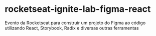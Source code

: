 # rocketseat-ignite-lab-figma-react
Evento da Rocketseat para construir um projeto do Figma ao código utilizando React, Storybook, Radix e diversas outras ferramentas
